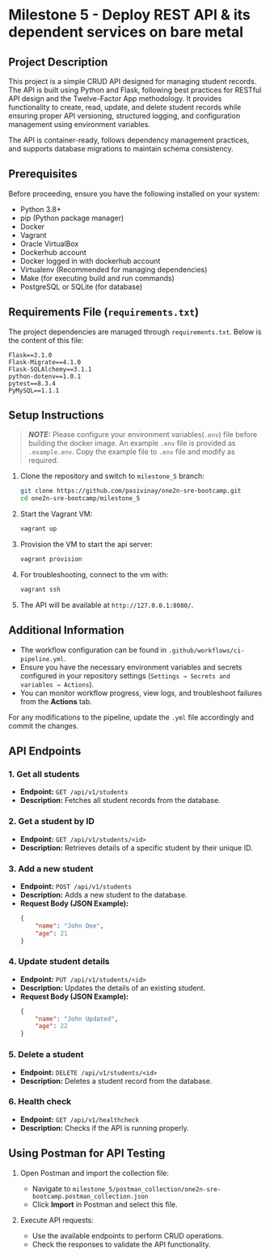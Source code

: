 # Milestone 5 - Deploy REST API & its dependent services on bare metal

## Project Description

This project is a simple CRUD API designed for managing student records. The API is built using Python and Flask, following best practices for RESTful API design and the Twelve-Factor App methodology. It provides functionality to create, read, update, and delete student records while ensuring proper API versioning, structured logging, and configuration management using environment variables.

The API is container-ready, follows dependency management practices, and supports database migrations to maintain schema consistency.

## Prerequisites

Before proceeding, ensure you have the following installed on your system:

- Python 3.8+
- pip (Python package manager)
- Docker
- Vagrant
- Oracle VirtualBox
- Dockerhub account
- Docker logged in with dockerhub account
- Virtualenv (Recommended for managing dependencies)
- Make (for executing build and run commands)
- PostgreSQL or SQLite (for database)

## Requirements File (`requirements.txt`)

The project dependencies are managed through `requirements.txt`. Below is the content of this file:

```
Flask==3.1.0
Flask-Migrate==4.1.0
Flask-SQLAlchemy==3.1.1
python-dotenv==1.0.1
pytest==8.3.4
PyMySQL==1.1.1

```

## Setup Instructions

> **_NOTE:_**  Please configure your environment variables(`.env`) file before building the docker image. An example `.env` file is provided as `.example.env`. Copy the example file to `.env` file and modify as required.

1. Clone the repository and switch to `milestone_5` branch:
    ```bash
    git clone https://github.com/pasivinay/one2n-sre-bootcamp.git
    cd one2n-sre-bootcamp/milestone_5
    ```

2. Start the Vagrant VM:
    ```bash
    vagrant up
    ```

3. Provision the VM to start the api server:
    ```bash
    vagrant provision
    ```

4. For troubleshooting, connect to the vm with:
    ```bash
    vagrant ssh
    ```

5. The API will be available at `http://127.0.0.1:8080/`.


## Additional Information  
- The workflow configuration can be found in `.github/workflows/ci-pipeline.yml`.  
- Ensure you have the necessary environment variables and secrets configured in your repository settings (`Settings → Secrets and variables → Actions`).  
- You can monitor workflow progress, view logs, and troubleshoot failures from the **Actions** tab.

For any modifications to the pipeline, update the `.yml` file accordingly and commit the changes.



## API Endpoints

### 1. Get all students
- **Endpoint:** `GET /api/v1/students`
- **Description:** Fetches all student records from the database.

### 2. Get a student by ID
- **Endpoint:** `GET /api/v1/students/<id>`
- **Description:** Retrieves details of a specific student by their unique ID.

### 3. Add a new student
- **Endpoint:** `POST /api/v1/students`
- **Description:** Adds a new student to the database.
- **Request Body (JSON Example):**
    ```json
    {
        "name": "John Doe",
        "age": 21
    }
    ```

### 4. Update student details
- **Endpoint:** `PUT /api/v1/students/<id>`
- **Description:** Updates the details of an existing student.
- **Request Body (JSON Example):**
    ```json
    {
        "name": "John Updated",
        "age": 22
    }
    ```

### 5. Delete a student
- **Endpoint:** `DELETE /api/v1/students/<id>`
- **Description:** Deletes a student record from the database.

### 6. Health check
- **Endpoint:** `GET /api/v1/healthcheck`
- **Description:** Checks if the API is running properly.


## Using Postman for API Testing

1. Open Postman and import the collection file:
   - Navigate to `milestone_5/postman_collection/one2n-sre-bootcamp.postman_collection.json`
   - Click **Import** in Postman and select this file.

2. Execute API requests:
   - Use the available endpoints to perform CRUD operations.
   - Check the responses to validate the API functionality.

